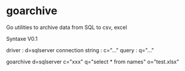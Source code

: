 # goarchive
Go utilities to archive data from SQL to csv, excel

Syntaxe V0.1

driver              : d=sqlserver
connection string   : c="..."
query               : q="..."

goarchive d=sqlserver c="xxx" q="select * from names" o="test.xlsx"

